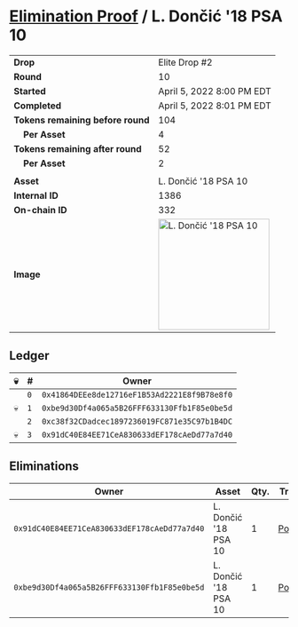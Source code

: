 # [Elimination Proof](./readme.md) / L. Dončić &#039;18 PSA 10

|||
|---|---|
| **Drop** | Elite Drop #2 |
| **Round** | 10 |
| **Started** | April 5, 2022 8:00 PM EDT |
| **Completed** | April 5, 2022 8:01 PM EDT |
| **Tokens remaining before round** | 104 |
| **&nbsp;&nbsp;&nbsp;&nbsp;Per Asset** | 4 |
| **Tokens remaining after round** | 52 |
| **&nbsp;&nbsp;&nbsp;&nbsp;Per Asset** | 2 |
| | |
| **Asset** | L. Dončić &#039;18 PSA 10 |
| **Internal ID** | 1386 |
| **On-chain ID** | 332 |
| **Image** | <img src="https://tcdn.blokpax.com/95e5eeed-5ed6-4a9e-b604-9cd2bb96b664/6dc33ad55ae1cc88fab22d5eac0de693efebf9f19cfd5ba0a6b7e2c2d0827e08.png" height="200" alt="L. Dončić &#039;18 PSA 10" /> |

## Ledger

| 💀 | # | Owner |
| --- | --- | --- |
|  | `0` | `0x41864DEEe8de12716eF1B53Ad2221E8f9B78e8f0` |
| 💀 | `1` | `0xbe9d30Df4a065a5B26FFF633130Ffb1F85e0be5d` |
|  | `2` | `0xc38f32CDadcec1897236019FC871e35C97b1B4DC` |
| 💀 | `3` | `0x91dC40E84EE71CeA830633dEF178cAeDd77a7d40` |


## Eliminations

| Owner | Asset | Qty. | Transaction |
| --- | --- | --- | --- |
| `0x91dC40E84EE71CeA830633dEF178cAeDd77a7d40` | L. Dončić '18 PSA 10 | 1 | [Polygonscan](https://polygonscan.com/tx/0xf120497628e49593ad73f73aed2ba914c87145cdfc8d5fae4c7440c6314d9800) |
| `0xbe9d30Df4a065a5B26FFF633130Ffb1F85e0be5d` | L. Dončić '18 PSA 10 | 1 | [Polygonscan](https://polygonscan.com/tx/0x94ee207dabd8a5d40a6ebe41d230748b52c1cd156def4117d24cfb22f3fe49f0) |
